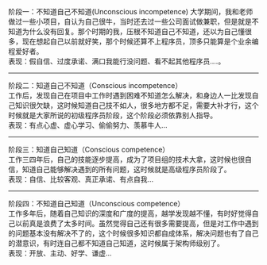 阶段一：不知道自己不知道(Unconscious incompetence)
大学期间，我和老师做过一些小项目，自认为自己很牛，当时还去过一些公司面试做兼职，但是就是不知道为什么没有回复。那个时期的我，压根不知道自己不知道，还以为自己懂很多，现在想起自己以前就好笑，那个时候还算不上程序员，顶多只能算是个业余编程爱好者。  
表现：假自信、过度承诺、满口我能行没问题、看不起其他程序员….。  
***
阶段二：知道自己不知道（Conscious incompetence）  
工作后，发现自己在项目中工作时遇到困难不知道怎么解决，和身边人一比发现自己知识很欠缺，这时候知道自己技不如人，很多地方都不足，需要大补才行，这个时候就是大家所说的初级程序员阶段，这个阶段必须依靠别人指导。  
表现：有点心虚、虚心学习、偷偷努力、羡慕牛人…  
***
阶段三：知道自己知道（Conscious competence）  
工作三四年后，自己的技能逐步提高，成为了项目组的技术大拿，这时候也很自信，知道自己能够解决遇到的所有问题，这时候就是高级程序员阶段了。  
表现：自信、比较客观、真正承诺、有点自我…  
***
阶段四：不知道自己知道（Unconscious competence）  
工作多年后，随着自己知识的深度和广度的提高，越学发现越不懂，有时好觉得自己以前真是浪费了太多时间。虽然觉得自己还有很多需要提高，但是对工作中遇到的问题基本没有解决不了的，这个时候很多知识都自成体系，解决问题也有了自己的潜意识，有时连自己都不知道自己知道，这时候属于架构师级别了。  
表现：开放、主动、好学、谦虚…  